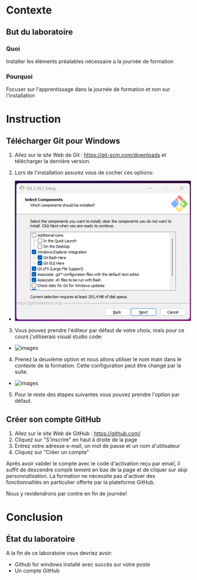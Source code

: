 # Contexte
## But du laboratoire
### Quoi
Installer les éléments préalables nécessaire a la journée de formation

### Pourquoi
Focuser sur l'apprentissage dans la journée de formation et non sur l'installation

# Instruction
## Télécharger Git pour Windows
1. Allez sur le site Web de Git : https://git-scm.com/downloads et télécharger la dernière version.

2. Lors de l'installation assurez vous de cocher ces options:
- ![images](/images/lab0_default_option_git_installation.png)

3. Vous pouvez prendre l'éditeur par défaut de votre choix, mais pour ce cours j'utiliserais visual studio code:
- ![images](/images/lab0_default_editor.png)

4. Prenez la deuxième option et nous allons utiliser le nom main dans le contexte de la formation. Cette configuration peut être changé par la suite.
- ![images](/images/lab0_default_editor.png)

5. Pour le reste des étapes suivantes vous pouvez prendre l'option par défaut.


## Créer son compte GitHub

1) Allez sur le site Web de GitHub : https://github.com/
2) Cliquez sur "S'inscrire" en haut à droite de la page
3) Entrez votre adresse e-mail, un mot de passe et un nom d'utilisateur
4) Cliquez sur "Créer un compte"


Après avoir valider le compte avec le code d'activation reçu par email, il suffit de descendre complè
tement en bas de la page et de cliquer sur *skip personnalisation*. La formation ne nécessite pas d'activer des fonctionnalités en particulier offerte par la plateforme GitHub.

Nous y revidendrons par contre en fin de journée!


# Conclusion
## État du laboratoire
A la fin de ce laboratoire vous devriez avoir: 
- Github for windows installé avec succès sur votre poste
- Un compte GitHub 
